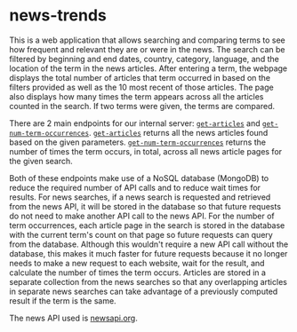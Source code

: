 # news-trends

This is a web application that allows searching and comparing terms to see how frequent and relevant they are or were in the news. The search can be filtered by beginning and end dates, country, category, language, and the location of the term in the news articles. After entering a term, the webpage displays the total number of articles that term occurred in based on the filters provided as well as the 10 most recent of those articles. The page also displays how many times the term appears across all the articles counted in the search. If two terms were given, the terms are compared.

There are 2 main endpoints for our internal server: [`get-articles`](https://github.com/avrohom-schneierson/news-trends/blob/cd04c574ff6e0a7c0f1b8d7c88469eea9db937b8/app.py#L82) and [`get-num-term-occurrences`](https://github.com/avrohom-schneierson/news-trends/blob/cd04c574ff6e0a7c0f1b8d7c88469eea9db937b8/app.py#L115). [`get-articles`](https://github.com/avrohom-schneierson/news-trends/blob/cd04c574ff6e0a7c0f1b8d7c88469eea9db937b8/app.py#L82) returns all the news articles found based on the given parameters. [`get-num-term-occurrences`](https://github.com/avrohom-schneierson/news-trends/blob/cd04c574ff6e0a7c0f1b8d7c88469eea9db937b8/app.py#L115) returns the number of times the term occurs, in total, across all news article pages for the given search.

Both of these endpoints make use of a NoSQL database (MongoDB) to reduce the required number of API calls and to reduce wait times for results. 
For news searches, if a news search is requested and retrieved from the news API, it will be stored in the database so that future requests do not need to make another API call to the news API.
For the number of term occurrences, each article page in the search is stored in the database with the current term's count on that page so future requests can query from the database. Although this wouldn't require a new API call without the database, this makes it much faster for future requests because it no longer needs to make a new request to each website, wait for the result, and calculate the number of times the term occurs. Articles are stored in a separate collection from the news searches so that any overlapping articles in separate news searches can take advantage of a previously computed result if the term is the same.

The news API used is [newsapi.org](https://newsapi.org/).
